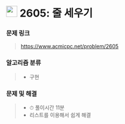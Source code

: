 # <img src="https://d2gd6pc034wcta.cloudfront.net/tier/4.svg" width="30">  2605: 줄 세우기

### 문제 링크

> https://www.acmicpc.net/problem/2605



### 알고리즘 분류

>- 구현



### 문제 및 해결

>- ⏱ 풀이시간 11분
>- 리스트를 이용해서 쉽게 해결

